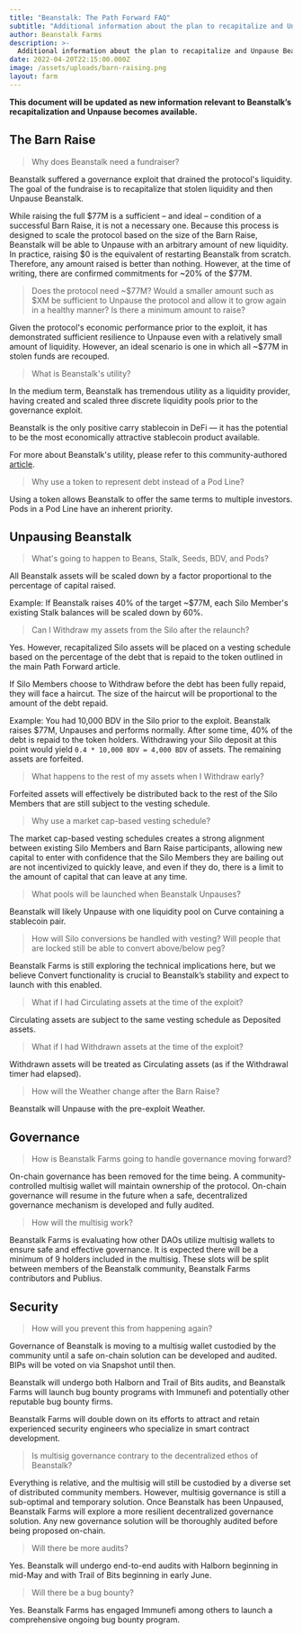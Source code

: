 ```yaml
---
title: "Beanstalk: The Path Forward FAQ"
subtitle: "Additional information about the plan to recapitalize and Unpause Beanstalk."
author: Beanstalk Farms
description: >-
  Additional information about the plan to recapitalize and Unpause Beanstalk.
date: 2022-04-20T22:15:00.000Z
image: /assets/uploads/barn-raising.png
layout: farm
---
```


**This document will be updated as new information relevant to Beanstalk’s recapitalization and Unpause becomes available.**

**The Barn Raise**
-------------------------------

> Why does Beanstalk need a fundraiser?

Beanstalk suffered a governance exploit that drained the protocol's liquidity. The goal of the fundraise is to recapitalize that stolen liquidity and then Unpause Beanstalk.

While raising the full $77M is a sufficient – and ideal – condition of a successful Barn Raise, it is not a necessary one. Because this process is designed to scale the protocol based on the size of the Barn Raise, Beanstalk will be able to Unpause with an arbitrary amount of new liquidity. In practice, raising $0 is the equivalent of restarting Beanstalk from scratch. Therefore, any amount raised is better than nothing. However, at the time of writing, there are confirmed commitments for ~20% of the $77M.

> Does the protocol need ~$77M? Would a smaller amount such as $XM be sufficient to Unpause the protocol and allow it to grow again in a healthy manner? Is there a minimum amount to raise?

Given the protocol's economic performance prior to the exploit, it has demonstrated sufficient resilience to Unpause even with a relatively small amount of liquidity. However, an ideal scenario is one in which all ~$77M in stolen funds are recouped.

> What is Beanstalk's utility?

In the medium term, Beanstalk has tremendous utility as a liquidity provider, having created and scaled three discrete liquidity pools prior to the governance exploit.

Beanstalk is the only positive carry stablecoin in DeFi — it has the potential to be the most economically attractive stablecoin product available.

For more about Beanstalk's utility, please refer to this community-authored [article](https://mirror.xyz/astn.eth/w5336TYVkb-9eIlKxrCPKLoUNvYRgJmd6nB4Br5-Vs8).

> Why use a token to represent debt instead of a Pod Line?

Using a token allows Beanstalk to offer the same terms to multiple investors. Pods in a Pod Line have an inherent priority.

**Unpausing Beanstalk**
-----------------------

> What's going to happen to Beans, Stalk, Seeds, BDV, and Pods?

All Beanstalk assets will be scaled down by a factor proportional to the percentage of capital raised.

Example: If Beanstalk raises 40% of the target ~$77M, each Silo Member's existing Stalk balances will be scaled down by 60%.

> Can I Withdraw my assets from the Silo after the relaunch?

Yes. However, recapitalized Silo assets will be placed on a vesting schedule based on the percentage of the debt that is repaid to the token outlined in the main Path Forward article. 

If Silo Members choose to Withdraw before the debt has been fully repaid, they will face a haircut. The size of the haircut will be proportional to the amount of the debt repaid.

Example: You had 10,000 BDV in the Silo prior to the exploit. Beanstalk raises $77M, Unpauses and performs normally. After some time, 40% of the debt is repaid to the token holders. Withdrawing your Silo deposit at this point would yield `0.4 * 10,000 BDV = 4,000 BDV` of assets. The remaining assets are forfeited.

> What happens to the rest of my assets when I Withdraw early?

Forfeited assets will effectively be distributed back to the rest of the Silo Members that are still subject to the vesting schedule.

> Why use a market cap-based vesting schedule?

The market cap-based vesting schedules creates a strong alignment between existing Silo Members and Barn Raise participants, allowing new capital to enter with confidence that the Silo Members they are bailing out are not incentivized to quickly leave, and even if they do, there is a limit to the amount of capital that can leave at any time.

> What pools will be launched when Beanstalk Unpauses?

Beanstalk will likely Unpause with one liquidity pool on Curve containing a stablecoin pair.

> How will Silo conversions be handled with vesting? Will people that are locked still be able to convert above/below peg?

Beanstalk Farms is still exploring the technical implications here, but we believe Convert functionality is crucial to Beanstalk’s stability and expect to launch with this enabled.

> What if I had Circulating assets at the time of the exploit?

Circulating assets are subject to the same vesting schedule as Deposited assets.

> What if I had Withdrawn assets at the time of the exploit?

Withdrawn assets will be treated as Circulating assets (as if the Withdrawal timer had elapsed).

> How will the Weather change after the Barn Raise?

Beanstalk will Unpause with the pre-exploit Weather.


**Governance**
--------------

> How is Beanstalk Farms going to handle governance moving forward?

On-chain governance has been removed for the time being. A community-controlled multisig wallet will maintain ownership of the protocol. On-chain governance will resume in the future when a safe, decentralized governance mechanism is developed and fully audited.

> How will the multisig work?

Beanstalk Farms is evaluating how other DAOs utilize multisig wallets to ensure safe and effective governance. It is expected there will be a minimum of 9 holders included in the multisig. These slots will be split between members of the Beanstalk community, Beanstalk Farms contributors and Publius.

**Security**
------------

> How will you prevent this from happening again?

Governance of Beanstalk is moving to a multisig wallet custodied by the community until a safe on-chain solution can be developed and audited. BIPs will be voted on via Snapshot until then.

Beanstalk will undergo both Halborn and Trail of Bits audits, and Beanstalk Farms will launch bug bounty programs with Immunefi and potentially other reputable bug bounty firms.

Beanstalk Farms will double down on its efforts to attract and retain experienced security engineers who specialize in smart contract development.

> Is multisig governance contrary to the decentralized ethos of Beanstalk?

Everything is relative, and the multisig will still be custodied by a diverse set of distributed community members. However, multisig governance is still a sub-optimal and temporary solution. Once Beanstalk has been Unpaused, Beanstalk Farms will explore a more resilient decentralized governance solution. Any new governance solution will be thoroughly audited before being proposed on-chain.

> Will there be more audits?

Yes. Beanstalk will undergo end-to-end audits with Halborn beginning in mid-May and with Trail of Bits beginning in early June.

> Will there be a bug bounty?

Yes. Beanstalk Farms has engaged Immunefi among others to launch a comprehensive ongoing bug bounty program.
